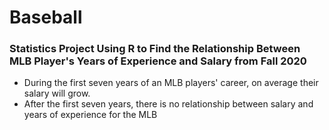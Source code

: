 # Baseball
### Statistics Project Using R to Find the Relationship Between MLB Player's Years of Experience and Salary from Fall 2020

* During the first seven years of an MLB players' career, on average their salary will grow.
* After the first seven years, there is no relationship between salary and years of experience for the MLB
